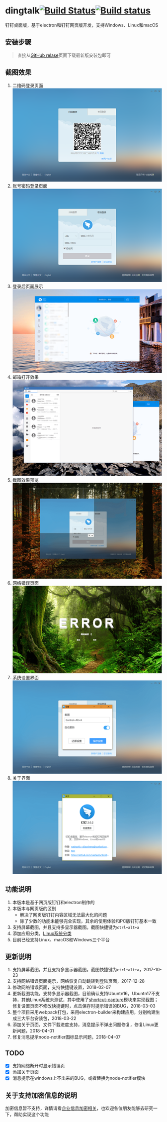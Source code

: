 # dingtalk[![Build Status](https://travis-ci.org/nashaofu/dingtalk.svg?branch=master)](https://travis-ci.org/nashaofu/dingtalk)[![Build status](https://ci.appveyor.com/api/projects/status/jptk80n78gdogd18/branch/master?svg=true)](https://ci.appveyor.com/project/nashaofu/dingtalk/branch/master)
钉钉桌面版，基于electron和钉钉网页版开发，支持Windows、Linux和macOS

## 安装步骤
> 直接从[GitHub relase](https://github.com/nashaofu/dingtalk/releases/latest)页面下载最新版安装包即可

## 截图效果
1. 二维码登录页面
![1.png](./screenshot/1.png)
2. 账号密码登录页面
![2.png](./screenshot/2.png)
3. 登录后页面展示
![3.png](./screenshot/3.png)
4. 邮箱打开效果
![4.png](./screenshot/4.png)
5. 截图效果预览
![5.png](./screenshot/5.png)
6. 网络错误页面
![6.png](./screenshot/6.png)
7. 系统设置界面
![7.png](./screenshot/7.png)
8. 关于界面
![8.png](./screenshot/8.png)

## 功能说明
1. 本版本是基于网页版钉钉和electron制作的
2. 本版本与网页版的区别
    * 解决了网页版钉钉内容区域无法最大化的问题
    * 除了少数的功能未能够完全实现，其余的使用体验和PC版钉钉基本一致
3. 支持屏幕截图，并且支持多显示器截图。截图快捷键为`ctrl+alt+a`
4. 添加应用分类，[Linux系统分类](https://specifications.freedesktop.org/menu-spec/latest/apa.html#main-category-registry)
5. 目前已经支持Linux、macOS和Windows三个平台

## 更新说明
1. 支持屏幕截图，并且支持多显示器截图。截图快捷键为`ctrl+alt+a`，2017-10-23
2. 支持网络错误页面提示，网络恢复自动跳转到登陆页面，2017-12-28
3. 修改网络错误页面，支持快捷键设置，2018-02-07
4. 更新截图功能，支持多显示器截图，目前确认支持Ubuntn16，Ubuntn17不支持，其他Linux系统未测试，其中使用了[shortcut-capture](https://github.com/nashaofu/shortcut-capture)模块来实现截图；修复设置页面不修改快捷键时，点击保存时提示错误的BUG，2018-03-03
5. 整个项目采用webpack打包，采用electron-builder来构建应用，分别构建生成三大平台安装包，2018-03-22
6. 添加关于页面，文件下载进度支持，消息提示不弹出问题修复，修复Linux更新问题，2018-04-01
7. 修复消息提示node-notifier图标显示问题，2018-04-07

## TODO
- [x] 支持网络断开时显示错误页
- [x] 添加关于页面
- [x] 消息提示在windows上不出来的BUG，或者替换为node-notifier模块

## 关于支持加密信息的说明
加密信息暂不支持，详情请看[企业信息加密相关](https://github.com/nashaofu/dingtalk/issues/2)，也欢迎各位朋友能够去研究一下，帮助实现这个功能
